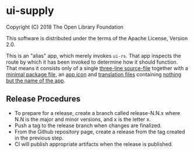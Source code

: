 # ui-supply

Copyright (C) 2018 The Open Library Foundation

This software is distributed under the terms of the Apache License, Version 2.0.

This is an "alias" app, which merely invokes `ui-rs`. That app inspects the route by which it has been invoked to determine how it should function. That means it consists only of a single [three-line source-file](index.js) together with a [minimal package file](package.json), an [app icon](icons/app.svg) and [translation files](translations) containing [nothing but the name of the app](translations/ui-supply/en_US.json).

## Release Procedures
* To prepare for a release, create a branch called release-N.N.x where N.N is the major and minor versions, and x is the letter x.
* Push a tag to the release branch when changes are finalized.
* From the Github repository page, create a release from the tag created in the previous step.
* CI will publish appropriate artifacts when the release is published.
